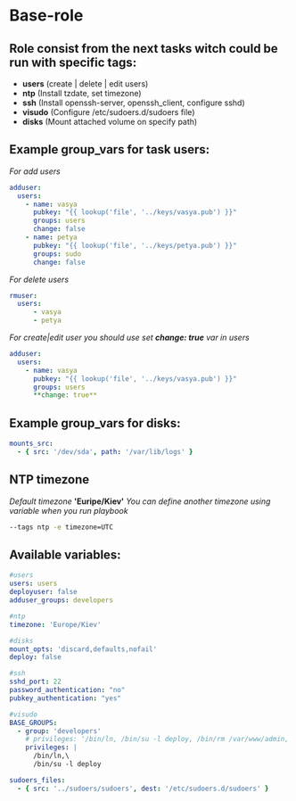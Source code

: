 # Base-role
## Role consist from the next tasks witch could be run with specific tags:
- **users** (create | delete | edit users)
- **ntp** (Install tzdate, set timezone)
- **ssh** (Install openssh-server, openssh_client, configure sshd)
- **visudo** (Configure /etc/sudoers.d/sudoers file)
- **disks** (Mount attached volume on specify path)

## Example group_vars for task users:
*For add users*
```yml
adduser:
  users:
    - name: vasya
      pubkey: "{{ lookup('file', '../keys/vasya.pub') }}"
      groups: users
      change: false
    - name: petya
      pubkey: "{{ lookup('file', '../keys/petya.pub') }}"
      groups: sudo
      change: false
```
*For delete users*
```yml
rmuser:
  users:
      - vasya
      - petya
```
*For create|edit user you should use set  **change: true** var in users*
```yml
adduser:
  users:
    - name: vasya
      pubkey: "{{ lookup('file', '../keys/vasya.pub') }}"
      groups: users
      **change: true**
```

## Example group_vars for disks:
```yml
mounts_src:
  - { src: '/dev/sda', path: '/var/lib/logs' }
```

## NTP timezone
*Default timezone* **'Euripe/Kiev'**
*You can define another timezone using variable when you run playbook*
```bash
--tags ntp -e timezone=UTC
```

## Available variables:
```yml
#users
users: users
deployuser: false
adduser_groups: developers

#ntp
timezone: 'Europe/Kiev'

#disks
mount_opts: 'discard,defaults,nofail'
deploy: false 

#ssh
sshd_port: 22
password_authentication: "no"
pubkey_authentication: "yes"

#visudo
BASE_GROUPS:
  - group: 'developers'
    # privileges: '/bin/ln, /bin/su -l deploy, /bin/rm /var/www/admin, /usr/sbin/service admin_uwsgi reload, /usr/sbin/service admin_uwsgi start,$
    privileges: |
      /bin/ln,\
      /bin/su -l deploy

sudoers_files:
  - { src: '../sudoers/sudoers', dest: '/etc/sudoers.d/sudoers' }
```
